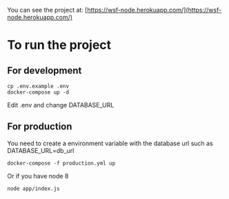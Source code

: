 You can see the project at: [https://wsf-node.herokuapp.com/](https://wsf-node.herokuapp.com/)

# To run the project
## For development
```
cp .env.example .env
docker-compose up -d
```
Edit .env and change DATABASE_URL

## For production
You need to create a environment variable with the database url such as DATABASE_URL=db_url
```
docker-compose -f production.yml up
```
Or if you have node 8
```
node app/index.js
```
